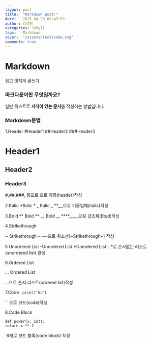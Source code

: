 ```yaml
---
layout: post
title:  "Markdown post!"
date:   2015-04-20 08:43:59
author: 김경환
categories: Jekyll
tags:	Markdown
cover:  "/assets/instacode.png"
comments: true
---
```



# Markdown
쉽고 멋지게 글쓰기

### 마크다운이란 무엇일까요?

일반 텍스트로 **서식이 있는 문서**를 작성하는 방법입니다.

### Markdown문법

1.Header
#Header1
##Header2
###Header3
# Header1
## Header2
### Header3
#,##,###, 등으로 으로 제목(header)작성



2.Italic
*Italic *
_  Italic  _ 
**,__으로 기울임체(italic)작성

3.Bold
** Bold **
__ Bold __ 
****,____으로 강조체(*Bold*)작성

4.Strikethrough

~ Strikethrough ~
~~으로 취소선(~Strikethrough~) 작성


5.Unordered List
-Unordered List
*Unordered List
-,*로 순서없는 리스트(unordered list) 완성

6.Ordered List

... Ordered List

...으로 순서 리스트(ordered list)작성

7.Code
` print("hi")`

`` 으로 코드(code)작성

8.Code Block
```
def power(x: int):
return x ** 2
```

`6개로 코드 블록(code block) 작성

